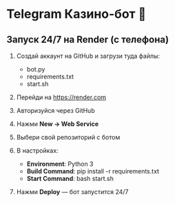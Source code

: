 # Telegram Казино-бот 🎰

## Запуск 24/7 на Render (с телефона)

1. Создай аккаунт на GitHub и загрузи туда файлы:
   - bot.py
   - requirements.txt
   - start.sh

2. Перейди на https://render.com
3. Авторизуйся через GitHub
4. Нажми **New → Web Service**
5. Выбери свой репозиторий с ботом
6. В настройках:
   - **Environment**: Python 3
   - **Build Command**: pip install -r requirements.txt
   - **Start Command**: bash start.sh
7. Нажми **Deploy** — бот запустится 24/7
